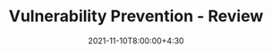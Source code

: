 ---
type: lecture
date: 2021-11-10T8:00:00+4:30
title: Vulnerability Prevention - Review
tldr: "Revision."
thumbnail: /static_files/presentations/bugprev.jpg
links:
---